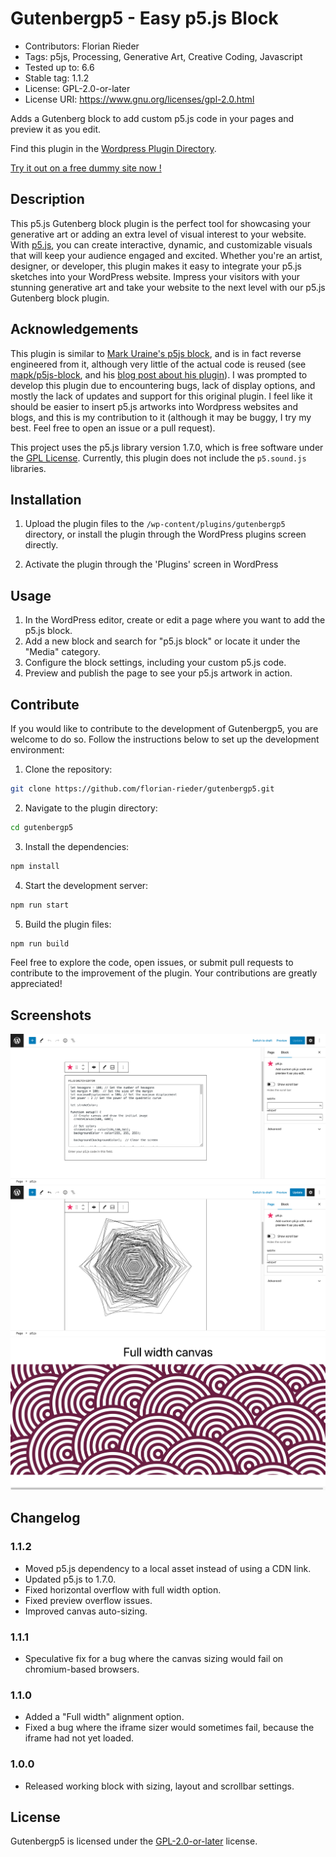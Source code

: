# Gutenbergp5 - Easy p5.js Block

- Contributors:      Florian Rieder
- Tags:              p5js, Processing, Generative Art, Creative Coding, Javascript
- Tested up to:      6.6
- Stable tag:        1.1.2
- License:           GPL-2.0-or-later
- License URI:       https://www.gnu.org/licenses/gpl-2.0.html

Adds a Gutenberg block to add custom p5.js code in your pages and preview it as you edit.

Find this plugin in the [Wordpress Plugin Directory](https://wordpress.org/plugins/easy-p5-js-block/).

[Try it out on a free dummy site now !](https://tastewp.org/plugins/easy-p5-js-block/)

## Description

This p5.js Gutenberg block plugin is the perfect tool for showcasing your generative art or adding an extra level of visual interest to your website. With [p5.js](https://p5js.org/), you can create interactive, dynamic, and customizable visuals that will keep your audience engaged and excited. Whether you're an artist, designer, or developer, this plugin makes it easy to integrate your p5.js sketches into your WordPress website. Impress your visitors with your stunning generative art and take your website to the next level with our p5.js Gutenberg block plugin.


## Acknowledgements
This plugin is similar to [Mark Uraine's p5js block](https://wordpress.org/plugins/wp-p5js-block/), and is in fact reverse engineered from it, although very little of the actual code is reused (see [mapk/p5js-block](https://github.com/mapk/p5js-block), and his [blog post about his plugin](https://markuraine.com/creating-the-p5-js-gutenberg-block/)). I was prompted to develop this plugin due to encountering bugs, lack of display options, and mostly the lack of updates and support for this original plugin. I feel like it should be easier to insert p5.js artworks into Wordpress websites and blogs, and this is my contribution to it (although it may be buggy, I try my best. Feel free to open an issue or a pull request).

This project uses the p5.js library version 1.7.0, which is free software under the [GPL License](http://p5js.org/copyright.html). Currently, this plugin does not include the `p5.sound.js` libraries.

## Installation

1. Upload the plugin files to the `/wp-content/plugins/gutenbergp5` directory, or install the plugin through the WordPress plugins screen directly.

2. Activate the plugin through the 'Plugins' screen in WordPress

## Usage

1. In the WordPress editor, create or edit a page where you want to add the p5.js block.
2. Add a new block and search for "p5.js block" or locate it under the "Media" category.
3. Configure the block settings, including your custom p5.js code.
4. Preview and publish the page to see your p5.js artwork in action.


## Contribute

If you would like to contribute to the development of Gutenbergp5, you are welcome to do so. Follow the instructions below to set up the development environment:

1. Clone the repository:

```bash
git clone https://github.com/florian-rieder/gutenbergp5.git
```
2. Navigate to the plugin directory:
```bash
cd gutenbergp5
```
3. Install the dependencies:
```bash
npm install
```
4. Start the development server:
```bash
npm run start
```
5. Build the plugin files:
```bash
npm run build
```

Feel free to explore the code, open issues, or submit pull requests to contribute to the improvement of the plugin. Your contributions are greatly appreciated!

## Screenshots

![Edit mode](https://raw.githubusercontent.com/florian-rieder/gutenbergp5/master/assets/screenshot-1.png)
![Preview mode](https://raw.githubusercontent.com/florian-rieder/gutenbergp5/master/assets/screenshot-2.png)
![Full width setting](https://raw.githubusercontent.com/florian-rieder/gutenbergp5/master/assets/screenshot-3.png)

## Changelog

### 1.1.2
* Moved p5.js dependency to a local asset instead of using a CDN link.
* Updated p5.js to 1.7.0.
* Fixed horizontal overflow with full width option.
* Fixed preview overflow issues.
* Improved canvas auto-sizing.

### 1.1.1
* Speculative fix for a bug where the canvas sizing would fail on chromium-based browsers.

### 1.1.0

* Added a "Full width" alignment option.
* Fixed a bug where the iframe sizer would sometimes fail, because the iframe had not yet loaded.

### 1.0.0

* Released working block with sizing, layout and scrollbar settings.

## License

Gutenbergp5 is licensed under the [GPL-2.0-or-later](https://www.gnu.org/licenses/gpl-2.0.html) license.
